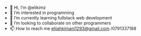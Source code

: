 - 👋 Hi, I’m @elikimz
- 👀 I’m interested in programming
- 🌱 I’m currently learning  fullstack web development
- 💞️ I’m looking to collaborate on other programmers
- 📫 How to reach me  elijahkimani1293@gmail.com /0791337188

<!---
elikimz/elikimz is a ✨ special ✨ repository because its `README.md` (this file) appears on your GitHub profile.
You can click the Preview link to take a look at your changes.
--->
